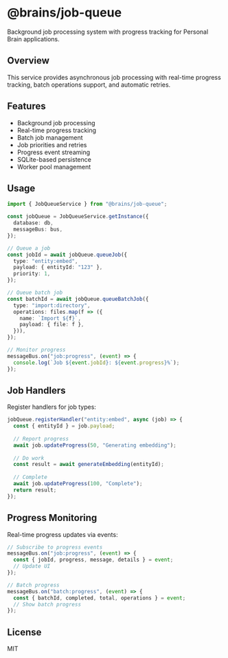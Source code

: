 # @brains/job-queue

Background job processing system with progress tracking for Personal Brain applications.

## Overview

This service provides asynchronous job processing with real-time progress tracking, batch operations support, and automatic retries.

## Features

- Background job processing
- Real-time progress tracking
- Batch job management
- Job priorities and retries
- Progress event streaming
- SQLite-based persistence
- Worker pool management

## Usage

```typescript
import { JobQueueService } from "@brains/job-queue";

const jobQueue = JobQueueService.getInstance({
  database: db,
  messageBus: bus,
});

// Queue a job
const jobId = await jobQueue.queueJob({
  type: "entity:embed",
  payload: { entityId: "123" },
  priority: 1,
});

// Queue batch job
const batchId = await jobQueue.queueBatchJob({
  type: "import:directory",
  operations: files.map(f => ({
    name: `Import ${f}`,
    payload: { file: f },
  })),
});

// Monitor progress
messageBus.on("job:progress", (event) => {
  console.log(`Job ${event.jobId}: ${event.progress}%`);
});
```

## Job Handlers

Register handlers for job types:

```typescript
jobQueue.registerHandler("entity:embed", async (job) => {
  const { entityId } = job.payload;
  
  // Report progress
  await job.updateProgress(50, "Generating embedding");
  
  // Do work
  const result = await generateEmbedding(entityId);
  
  // Complete
  await job.updateProgress(100, "Complete");
  return result;
});
```

## Progress Monitoring

Real-time progress updates via events:

```typescript
// Subscribe to progress events
messageBus.on("job:progress", (event) => {
  const { jobId, progress, message, details } = event;
  // Update UI
});

// Batch progress
messageBus.on("batch:progress", (event) => {
  const { batchId, completed, total, operations } = event;
  // Show batch progress
});
```

## License

MIT
